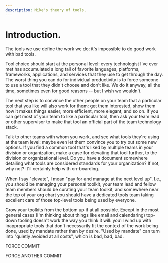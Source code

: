 ```yaml
---
description: Mike's theory of tools.
---
```


# Introduction.

The tools we use define the work we do; it's impossible to do good work with bad tools.

Tool choice should start at the personal level: every technologist I've ever met has accumulated a long tail of favorite languages, platforms, frameworks, applications, and services that they use to get through the day. The worst thing you can do for individual productivity is to force someone to use a tool that they didn't choose and don't like. We do it anyway, all the time, sometimes even for good reasons -- but I wish we wouldn't.

The next step is to convince the other people on your team that a particular tool that you like will also work for them: get them interested, show them how it makes things easier, more efficient, more elegant, and so on. If you can get most of your team to like a particular tool, then ask your team lead or other supervisor to make that tool an official part of the team technology stack.

Talk to other teams with whom you work, and see what tools they're using at the team level: maybe even let them convince you to try out some new options. If you find a common tool that's liked by multiple teams in your division or organization, make a case for elevating that tool further, to the division or organizational level. Do you have a document somewhere detailing what tools are considered standards for your organization? If not, why not? It'll certainly help with on-boarding.

When I say "elevate", I mean "pay for and manage at the next level up". I.e., you should be managing your personal toolkit, your team lead and fellow team members should be curating your team toolkit, and somewhere near the top of your org chart you should have a dedicated tools team taking excellent care of those top-level tools being used by everyone.

Grow your toolkits from the bottom up if at all possible. Except in the most general cases \(I'm thinking about things like email and calendaring\) top-down tooling doesn't work the way you think it will: you'll wind up with inappropriate tools that don't necessarily fit the context of the work being done, used by mandate rather than by desire. "Used by mandate" can turn into "quietly avoided at all costs", which is bad, bad, bad.

FORCE COMMIT

FORCE ANOTHER COMMIT







